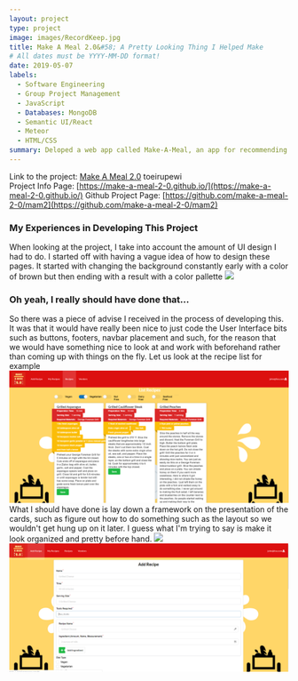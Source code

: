 ```yaml
---
layout: project
type: project
image: images/RecordKeep.jpg
title: Make A Meal 2.0&#58; A Pretty Looking Thing I Helped Make
# All dates must be YYYY-MM-DD format!
date: 2019-05-07
labels:
  - Software Engineering
  - Group Project Management
  - JavaScript
  - Databases: MongoDB
  - Semantic UI/React
  - Meteor 
  - HTML/CSS
summary: Deloped a web app called Make-A-Meal, an app for recommending and creating easy to cook recipes based on user inputs. 
---
```

Link to the project: [Make A Meal 2.0](http://make-a-meal2.meteorapp.com/) toeirupewi  
Project Info Page: [https://make-a-meal-2-0.github.io/](https://make-a-meal-2-0.github.io/)
Github Project Page: [https://github.com/make-a-meal-2-0/mam2](https://github.com/make-a-meal-2-0/mam2)

<h3>My Experiences in Developing This Project</h3>
When looking at the project, I take into account the amount of UI design I had to do. I started off with having a vague idea of how to design these pages. It started with changing the background constantly early with a color of brown but then ending with a result with a color pallette 
<img src = "https://make-a-meal-2-0.github.io/images/landingpagev3.png">
<h3>Oh yeah, I really should have done that...</h3>
So there was a piece of advise I received in the process of developing this. It was that it would have really been nice to just code the User Interface bits such as buttons, footers, navbar placement and such, for the reason that we would have something nice to look at and work with beforehand rather than coming up with things on the fly. Let us look at the recipe list for example

<img src = "/images/RecipeList.PNG">
What I should have done is lay down a framework on the presentation of the cards, such as figure out how to do something such as the layout so we wouldn't get hung up on it later. I guess what I'm trying to say is make it look organized and pretty before hand.
<img src = "https://make-a-meal-2-0.github.io/images/landingpagev3.png">


<img src = "/images/AddRecipe.PNG">
